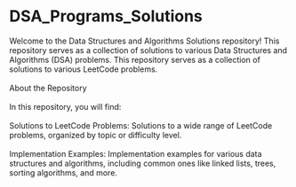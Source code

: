 # DSA_Programs_Solutions
Welcome to the Data Structures and Algorithms Solutions repository! This repository serves as a collection of solutions to various Data Structures and Algorithms (DSA) problems. This repository serves as a collection of solutions to various LeetCode problems. 
<br>
<br>
About the Repository
<br>
<br>
In this repository, you will find:
<br>
<br>
Solutions to LeetCode Problems: Solutions to a wide range of LeetCode problems, organized by topic or difficulty level.
<br>
<br>
Implementation Examples: Implementation examples for various data structures and algorithms, including common ones like linked lists, trees, sorting algorithms, and more.

